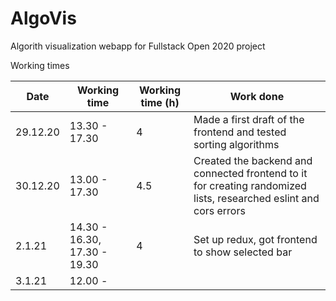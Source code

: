 # AlgoVis

Algorith visualization webapp for Fullstack Open 2020 project

Working times

Date | Working time | Working time (h) | Work done 
-----|--------------|------------------|-----------|
29.12.20 | 13.30 - 17.30 | 4 | Made a first draft of the frontend and tested sorting algorithms
30.12.20 | 13.00 - 17.30 | 4.5 | Created the backend and connected frontend to it for creating randomized lists, researched eslint and cors errors
2.1.21 | 14.30 - 16.30, 17.30 - 19.30 | 4 | Set up redux, got frontend to show selected bar 
3.1.21 | 12.00 - 
